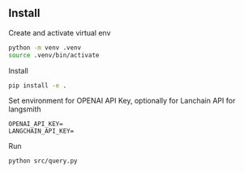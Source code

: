 ## Install

Create and activate virtual env

```bash
python -m venv .venv
source .venv/bin/activate
```

Install

```bash
pip install -e .
```

Set environment for OPENAI API Key, optionally for Lanchain API for langsmith

```
OPENAI_API_KEY=
LANGCHAIN_API_KEY=
```

Run
```
python src/query.py
```
